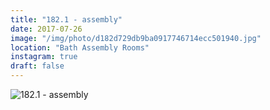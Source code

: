 ```yaml
---
title: "182.1 - assembly"
date: 2017-07-26
image: "/img/photo/d182d729db9ba0917746714ecc501940.jpg"
location: "Bath Assembly Rooms"
instagram: true
draft: false
---
```


![182.1 - assembly](/img/photo/d182d729db9ba0917746714ecc501940.jpg)
